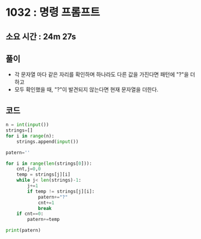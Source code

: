 # 1032 : 명령 프롬프트
## 소요 시간 : 24m 27s 

## 풀이
- 각 문자열 마다 같은 자리를 확인하며 하나라도 다른 값을 가진다면 패턴에 "?"을 더하고
- 모두 확인했을 때, "?"이 발견되지 않는다면 현재 문자열을 더한다. 

## 코드 
```python
n = int(input())
strings=[]
for i in range(n):
    strings.append(input())

patern=''

for i in range(len(strings[0])):
    cnt,j=0,0
    temp = strings[j][i]
    while j< len(strings)-1:
        j+=1
        if temp != strings[j][i]:
            patern+="?"
            cnt+=1
            break
    if cnt==0:
        patern+=temp

print(patern)
```
